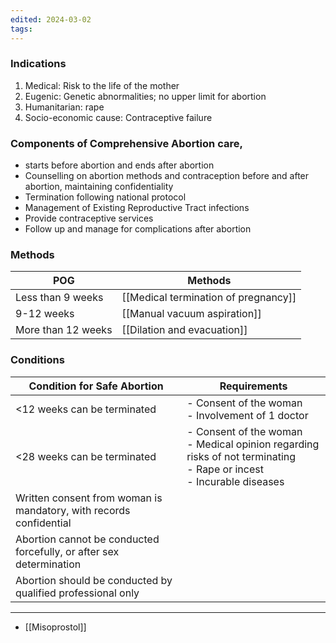 ```yaml
---
edited: 2024-03-02
tags:
---
```

### Indications
1. Medical: Risk to the life of the mother
2. Eugenic: Genetic abnormalities; no upper limit for abortion
3. Humanitarian: rape
4. Socio-economic cause: Contraceptive failure

### Components of Comprehensive Abortion care, 
- starts before abortion and ends after abortion
- Counselling on abortion methods and contraception before and after abortion, maintaining confidentiality
- Termination following national protocol
- Management of Existing Reproductive Tract infections
- Provide contraceptive services
- Follow up and manage for complications after abortion

### Methods

| POG                | Methods                              |
| ------------------ | ------------------------------------ |
| Less than 9 weeks  | [[Medical termination of pregnancy]] |
| 9-12 weeks         | [[Manual vacuum aspiration]]         |
| More than 12 weeks | [[Dilation and evacuation]]          |

### Conditions
| Condition for Safe Abortion                                         | Requirements                                                                                                                 |
| ------------------------------------------------------------------- | ---------------------------------------------------------------------------------------------------------------------------- |
| <12 weeks can be terminated                                         | - Consent of the woman <br> - Involvement of 1 doctor                                                                        |
| <28 weeks can be terminated                                         | - Consent of the woman <br> - Medical opinion regarding risks of not terminating<br>- Rape or incest<br>- Incurable diseases |
| Written consent from woman is mandatory, with records confidential  |                                                                                                                              |
| Abortion cannot be conducted forcefully, or after sex determination |                                                                                                                              |
| Abortion should be conducted by qualified professional only         |                                                                                                                              |



---



- [[Misoprostol]] 

